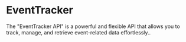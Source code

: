 # EventTracker
The "EventTracker API" is a powerful and flexible API that allows you to track, manage, and retrieve event-related data effortlessly..
